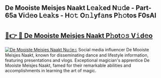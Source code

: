 ## De Mooiste Meisjes Naakt L𝚎a𝚔ed N𝚞𝚍e - Part-65a Vi𝚍𝚎o L𝚎a𝚔s - H𝚘𝚝 O𝚗𝚕yf𝚊ns P𝚑𝚘tos F0sAI

# <h2><a href="http://kfbg4h0.oniu.top/?m=De+Mooiste+Meisjes+Naakt">🔗👉 🔴 De Mooiste Meisjes Naakt P𝚑ot𝚘𝚜 V𝚒d𝚎o</a></h2>

[![De Mooiste Meisjes Naakt Nu𝚍e𝚜](https://i.imgur.com/0qMVB7G.gif)](http://kfbg4h0.oniu.top/?m=De+Mooiste+Meisjes+Naakt)
Social media influencer De Mooiste Meisjes Naakt, known for disseminating dance and lifestyle information, featuring presentations and vlogs. Exceptional magician's apprentice De Mooiste Meisjes Naakt, famed for their remarkable abilities and accomplishments in learning the art of magic.  
